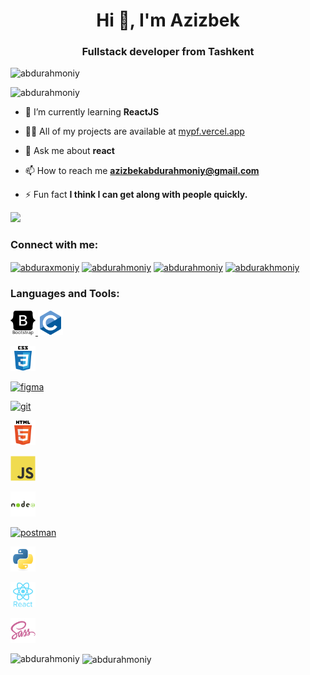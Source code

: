 <h1 align="center">Hi 👋, I'm Azizbek</h1>
<h3 align="center">Fullstack developer from Tashkent</h3>

<p align="left"> <img src="https://komarev.com/ghpvc/?username=abdurahmoniy&label=Profile+visitors&color=orange&style=flat-square" alt="abdurahmoniy" /> </p>

<p align="left"><img src="https://github-profile-trophy.vercel.app/?username=abdurahmoniy" alt="abdurahmoniy" /></p>

- 🌱 I’m currently learning **ReactJS**

- 👨‍💻 All of my projects are available at [mypf.vercel.app](mypf.vercel.app)

- 💬 Ask me about **react**

- 📫 How to reach me **azizbekabdurahmoniy@gmail.com**

- ⚡ Fun fact **I think I can get along with people quickly.**

<img width="1000" src="https://i.pinimg.com/originals/81/17/8b/81178b47a8598f0c81c4799f2cdd4057.gif"/>

<h3 align="left">Connect with me:</h3>
<p align="left">
<a href="https://twitter.com/abduraxmoniy" target="blank"><img align="center" src="https://raw.githubusercontent.com/rahuldkjain/github-profile-readme-generator/master/src/images/icons/Social/twitter.svg" alt="abduraxmoniy" height="30" width="40" /></a>
<a href="https://linkedin.com/in/abdurahmoniy" target="blank"><img align="center" src="https://raw.githubusercontent.com/rahuldkjain/github-profile-readme-generator/master/src/images/icons/Social/linked-in-alt.svg" alt="abdurahmoniy" height="30" width="40" /></a>
<a href="https://fb.com/abdurahmoniy" target="blank"><img align="center" src="https://raw.githubusercontent.com/rahuldkjain/github-profile-readme-generator/master/src/images/icons/Social/facebook.svg" alt="abdurahmoniy" height="30" width="40" /></a>
<a href="https://instagram.com/abdurakhmoniy" target="blank"><img align="center" src="https://raw.githubusercontent.com/rahuldkjain/github-profile-readme-generator/master/src/images/icons/Social/instagram.svg" alt="abdurakhmoniy" height="30" width="40" /></a>
</p>
 
<h3 align="left">Languages and Tools:</h3>
<p align="left"> <a href="https://getbootstrap.com" target="_blank" rel="noreferrer"> <img src="https://raw.githubusercontent.com/devicons/devicon/master/icons/bootstrap/bootstrap-plain-wordmark.svg" alt="bootstrap" width="40" height="40"/> </a><a href="https://www.cprogramming.com/" target="_blank" rel="noreferrer"> <img src="https://raw.githubusercontent.com/devicons/devicon/master/icons/c/c-original.svg" alt="c" width="40" height="40"/> </a>
 
<a href="https://www.w3schools.com/css/" target="_blank" rel="noreferrer"> <img src="https://raw.githubusercontent.com/devicons/devicon/master/icons/css3/css3-original-wordmark.svg" alt="css3" width="40" height="40"/> </a>
 
<a href="https://www.figma.com/" target="_blank" rel="noreferrer"> <img src="https://www.vectorlogo.zone/logos/figma/figma-icon.svg" alt="figma" width="40" height="40"/>
 
</a> <a href="https://git-scm.com/" target="_blank" rel="noreferrer"> <img src="https://www.vectorlogo.zone/logos/git-scm/git-scm-icon.svg" alt="git" width="40" height="40"/> </a> 
 
<a href="https://www.w3.org/html/" target="_blank" rel="noreferrer"> <img src="https://raw.githubusercontent.com/devicons/devicon/master/icons/html5/html5-original-wordmark.svg" alt="html5" width="40" height="40"/> </a> 

<a href="https://developer.mozilla.org/en-US/docs/Web/JavaScript" target="_blank" rel="noreferrer"> <img src="https://raw.githubusercontent.com/devicons/devicon/master/icons/javascript/javascript-original.svg" alt="javascript" width="40" height="40"/> </a>
 
<a href="https://nodejs.org" target="_blank" rel="noreferrer"> <img src="https://raw.githubusercontent.com/devicons/devicon/master/icons/nodejs/nodejs-original-wordmark.svg" alt="nodejs" width="40" height="40"/>
 
</a> <a href="https://postman.com" target="_blank" rel="noreferrer"> <img src="https://www.vectorlogo.zone/logos/getpostman/getpostman-icon.svg" alt="postman" width="40" height="40"/> </a>
 
<a href="https://www.python.org" target="_blank" rel="noreferrer"> <img src="https://raw.githubusercontent.com/devicons/devicon/master/icons/python/python-original.svg" alt="python" width="40" height="40"/> </a> 
 
<a href="https://reactjs.org/" target="_blank" rel="noreferrer"> <img src="https://raw.githubusercontent.com/devicons/devicon/master/icons/react/react-original-wordmark.svg" alt="react" width="40" height="40"/> </a>
 
<a href="https://sass-lang.com" target="_blank" rel="noreferrer"> <img src="https://raw.githubusercontent.com/devicons/devicon/master/icons/sass/sass-original.svg" alt="sass" width="40" height="40"/> </a>

<p><img align="left" src="https://github-readme-stats.vercel.app/api/top-langs?username=abdurahmoniy&show_icons=true&locale=en&layout=compact" alt="abdurahmoniy" /></p>

<p>&nbsp;<img align="center" src="https://github-readme-stats.vercel.app/api?username=abdurahmoniy&show_icons=true&locale=en" alt="abdurahmoniy" /></p>
